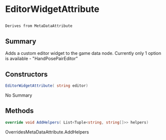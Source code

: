 # EditorWidgetAttribute

## 
```c#
Derives from MetaDataAttribute
```

## Summary

Adds a custom editor widget to the game data node.
Currently only 1 option is available - "HandPosePairEditor"
## Constructors

```c#
EditorWidgetAttribute( string editor) 
```
No Summary
## Methods

```c#
override void AddHelpers( List<Tuple<string, string[]>> helpers) 
```
OverridesMetaDataAttribute.AddHelpers

